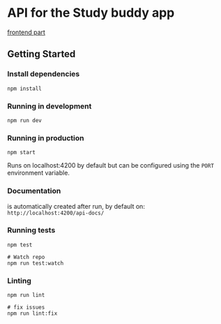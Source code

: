 # API for the Study buddy app

[frontend part](https://github.com/NorbertLuszkiewicz/Study-buddy)

## Getting Started

### Install dependencies

```
npm install
```

### Running in development

```
npm run dev
```

### Running in production

```
npm start
```

Runs on localhost:4200 by default but can be configured using the `PORT` environment variable.

### Documentation

is automatically created after run, by default on: `http://localhost:4200/api-docs/`

### Running tests

```
npm test

# Watch repo
npm run test:watch
```

### Linting

```
npm run lint

# fix issues
npm run lint:fix
```
